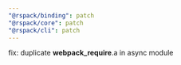 ```yaml
---
"@rspack/binding": patch
"@rspack/core": patch
"@rspack/cli": patch
---
```


fix: duplicate **webpack_require**.a in async module
